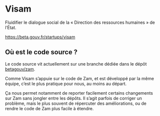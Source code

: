# Visam

Fluidifier le dialogue social de la « Direction des ressources humaines » de l’État.

https://beta.gouv.fr/startups/visam

## Où est le code source ?

Le code source vit actuellement sur une branche dédiée dans le dépôt [betagouv/zam](https://github.com/betagouv/zam/tree/exp-visam).

Comme Visam s’appuie sur le code de Zam, et est développé par la même équipe, c’est le plus pratique pour nous, au moins au départ.

Ça nous permet notamment de reporter facilement certains changements sur Zam sans jongler entre les dépôts. Il s’agit parfois de corriger un problème, mais le plus souvent de répercuter des améliorations, ou de rendre le code de Zam plus facile à étendre.
